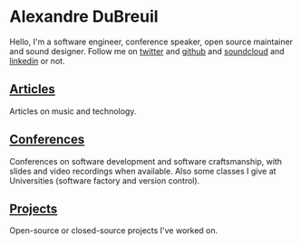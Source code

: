 # Alexandre DuBreuil

Hello, I'm a software engineer, conference speaker, open source maintainer and sound designer. Follow me on [twitter](https://twitter.com/dubreuia) and [github](https://github.com/dubreuia) and [soundcloud](https://soundcloud.com/dubreuia) and [linkedin](https://www.linkedin.com/in/alexandredubreuil) or not.

## [Articles](articles)

Articles on music and technology.

## [Conferences](conferences)

Conferences on software development and software craftsmanship, with slides and video recordings when available. Also some classes I give at Universities (software factory and version control).

## [Projects](projects)

Open-source or closed-source projects I've worked on.

